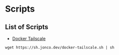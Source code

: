 # Scripts

## List of Scripts

- [Docker Tailscale](docker-tailscale.sh)

```shell
wget https://sh.jonco.dev/docker-tailscale.sh | sh
```
